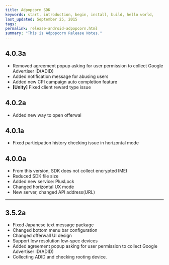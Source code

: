 ```yaml
---
title: Adpopcorn SDK
keywords: start, introduction, begin, install, build, hello world,
last_updated: September 25, 2015
tags: 
permalink: release-android-adpopcorn.html
summary: "This is Adpopcorn Release Notes."
---
```


## 4.0.3a
* Removed agreement popup asking for user permission to collect Google Advertiser ID(ADID)
* Added notification message for abusing users
* Added new CPI campaign auto completion feature
* **[Unity]** Fixed client reward type issue

## 4.0.2a
* Added new way to open offerwal

## 4.0.1a
* Fixed participation history checking issue in horizontal mode

## 4.0.0a
* From this version, SDK does not collect encrypted IMEI
* Reduced SDK file size
* Added new service: PlusLock
* Changed horizontal UX mode
* New server, changed API address(URL)

---

## 3.5.2a
* Fixed Japanese text message package
* Changed bottom menu bar configuration
* Changed offerwall UI design
* Support low resolution low-spec devices
* Added agreement popup asking for user permission to collect Google Advertiser ID(ADID)
* Collecting ADID and checking rooting device.
